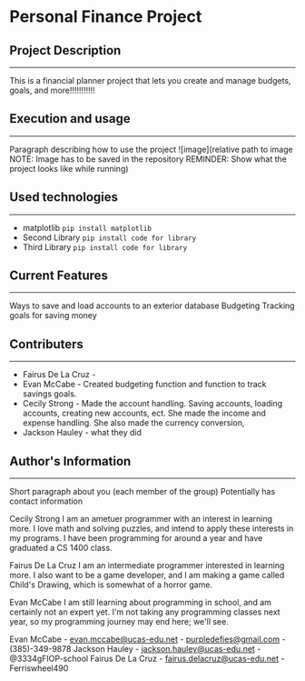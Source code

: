 # Personal Finance Project

## Project Description
___
This is a financial planner project that lets you create and manage budgets, goals, and more!!!!!!!!!!!  

## Execution and usage
___
Paragraph describing how to use the project
![image](relative path to image NOTE: Image has to be saved in the repository
REMINDER: Show what the project looks like while running)  

## Used technologies
___
+ matplotlib
`pip install matplotlib`
+ Second Library
`pip install code for library`
+ Third Library
`pip install code for library`  

## Current Features
___
Ways to save and load accounts to an exterior database
Budgeting
Tracking goals for saving money

## Contributers
___
+ Fairus De La Cruz - 
+ Evan McCabe - Created budgeting function and function to track savings goals.
+ Cecily Strong - Made the account handling. Saving accounts, loading accounts, creating new accounts, ect. She made the income and expense handling. She also made the currency conversion,
+ Jackson Hauley - what they did  

## Author's Information
____
Short paragraph about you (each member of the group)
Potentially has contact information  

Cecily Strong
I am an ametuer programmer with an interest in learning more. I love math and solving puzzles, and intend to apply these interests in my programs. I have been programming for around a year and have graduated a CS 1400 class.

Fairus De La Cruz
I am an intermediate programmer interested in learning more. I also want to be a game developer, and I am making a game called Child's Drawing, which is somewhat of a horror game.

Evan McCabe
I am still learning about programming in school, and am certainly not an expert yet. I'm not taking any programming classes next year, so my programming journey may end here; we'll see.

Evan McCabe - evan.mccabe@ucas-edu.net - purpledefies@gmail.com - (385)-349-9878
Jackson Hauley - jackson.hauley@ucas-edu.net - @3334gFIOP-school
Fairus De La Cruz - fairus.delacruz@ucas-edu.net - Ferriswheel490

